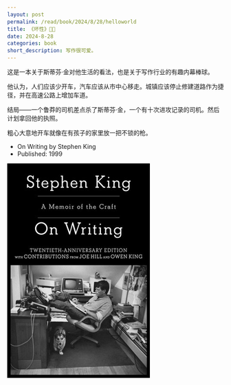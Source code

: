 ```yaml
---
layout: post
permalink: /read/book/2024/8/28/helloworld
title: 《坏性》🍕🍕
date: 2024-8-28
categories: book
short_description: 写作很可爱。
---
```

这是一本关于斯蒂芬·金对他生活的看法，也是关于写作行业的有趣内幕棒球。

他认为，人们应该少开车，汽车应该从市中心移走。城镇应该停止修建道路作为捷径，并在高速公路上增加车道。

结局——一个鲁莽的司机差点杀了斯蒂芬·金，一个有十次进攻记录的司机。然后计划拿回他的执照。

粗心大意地开车就像在有孩子的家里放一把不锁的枪。

* On Writing by Stephen King
* Published: 1999

<img src="/images/postsimg/Stephen King.jpg">